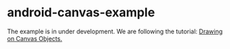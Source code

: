 # android-canvas-example
The example is in under development. We are following the tutorial: [Drawing on Canvas Objects.](https://developer.android.com/codelabs/advanced-android-kotlin-training-canvas#0)
